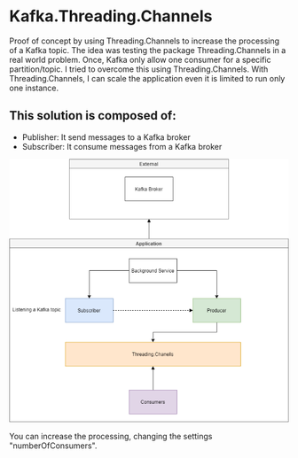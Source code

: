 # Kafka.Threading.Channels
Proof of concept by using Threading.Channels to increase the processing of a Kafka topic.
The idea was testing the package Threading.Channels in a real world problem. 
Once, Kafka only allow one consumer for a specific partition/topic. I tried to overcome this using Threading.Channels.
With Threading.Channels, I can scale the application even it is limited to run only one instance.

## This solution is composed of:
* Publisher: It send messages to a Kafka broker
* Subscriber: It consume messages from a Kafka broker

![Project Flow](https://github.com/ericserafim/Kafka.Threading.Channels/blob/master/Docs/Kafka%20Subscriber.png)

You can increase the processing, changing the settings "numberOfConsumers".
